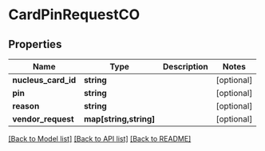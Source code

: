# CardPinRequestCO

## Properties
Name | Type | Description | Notes
------------ | ------------- | ------------- | -------------
**nucleus_card_id** | **string** |  | [optional] 
**pin** | **string** |  | [optional] 
**reason** | **string** |  | [optional] 
**vendor_request** | **map[string,string]** |  | [optional] 

[[Back to Model list]](../README.md#documentation-for-models) [[Back to API list]](../README.md#documentation-for-api-endpoints) [[Back to README]](../README.md)



